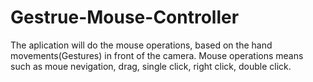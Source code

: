Gestrue-Mouse-Controller
========================

The aplication will do the mouse operations, based on the hand movements(Gestures) in front of the camera. Mouse operations means such as moue nevigation, drag, single click, right click, double click.
